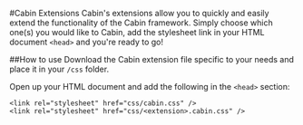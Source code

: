 #Cabin Extensions
Cabin's extensions allow you to quickly and easily extend the functionality of the Cabin framework. Simply choose which one(s) you would like to Cabin, add the stylesheet link in your HTML document <code>&lt;head&gt;</code> and you're ready to go!

##How to use
Download the Cabin extension file specific to your needs and place it in your <code>/css</code> folder. 

Open up your HTML document and add the following in the <code>&lt;head&gt;</code> section:
<pre><code>&lt;link rel="stylesheet" href="css/cabin.css" /&gt;
&lt;link rel="stylesheet" href="css/&lt;extension&gt;.cabin.css" /&gt;
</code></pre>